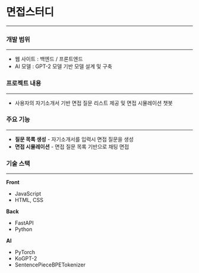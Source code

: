 # 면접스터디
---

### 개발 범위

---

- 웹 사이트 : 백엔드 / 프론트엔드
- AI 모델 : GPT-2 모델 기반 모델 설계 및 구축

### 프로젝트 내용

---

- 사용자의 자기소개서 기반 면접 질문 리스트 제공 및 면접 시뮬레이션 챗봇

### 주요 기능

---

- **질문 목록 생성** - 자기소개서를 입력시 면접 질문을 생성
- **면접 시뮬레이션** - 면접 질문 목록 기반으로 채팅 면접

### 기술 스택

---

**Front**

- JavaScript
- HTML, CSS

**Back**

- FastAPI
- Python

**AI**

- PyTorch
- KoGPT-2
- SentencePieceBPETokenizer
